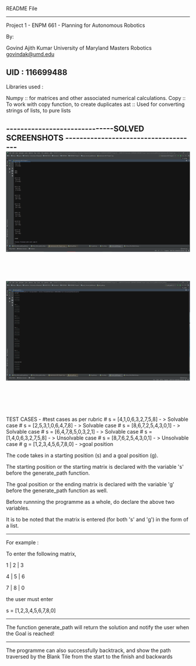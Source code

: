 
README File
_________________________________________________________________________________________

Project 1 - ENPM 661 - Planning for Autonomous Robotics

By: 

Govind Ajith Kumar
University of Maryland
Masters Robotics
govindak@umd.edu

UID : 116699488
-------------------------------------------------------------------------------------------
Libraries used :

Numpy :: for matrices and other associated numerical calculations. 
Copy :: To work with copy function, to create duplicates
ast :: Used for converting strings of lists, to pure lists

------------------------------SOLVED SCREENSHOTS -------------------------------------
![](Images/Solved_messages.PNG)<br/>
<br/>
<br/>
<br/>
![](Images/plot_path_image_correctness.PNG)<br/>
<br/>
<br/>
<br/>
-------------------------------------------------------------------------------------------
TEST CASES - 
#test cases as per rubric
    # s = [4,1,0,6,3,2,7,5,8]  - >  Solvable case
    # s = [2,5,3,1,0,6,4,7,8]  - >  Solvable case
    # s = [8,6,7,2,5,4,3,0,1]  - >  Solvable case
    # s = [6,4,7,8,5,0,3,2,1]  - >  Solvable case
    # s = [1,4,0,6,3,2,7,5,8]  - >  Unsolvable case
    # s = [8,7,6,2,5,4,3,0,1]  - >  Unsolvable case
    # g = [1,2,3,4,5,6,7,8,0]    - >goal position





The code takes in a starting position (s) and a goal position (g).

The starting position or the starting matrix is declared with the variable 's' before the
generate_path function.

The goal position or the ending matrix is declared with the variable 'g' before the
generate_path function as well.

Before runnning the programme as a whole, do declare the above two variables.

It is to be noted that the matrix is entered (for both 's' and 'g') in the form of a list.

-------------------------------------------------------------------------------------------
For example :

To enter the following matrix,

1 | 2 | 3

4 | 5 | 6

7 | 8 | 0  

the user must enter 

s = [1,2,3,4,5,6,7,8,0]

-------------------------------------------------------------------------------------------

The function generate_path will return the solution and notify the user when the Goal is reached!

-------------------------------------------------------------------------------------------

The programme can also successfully backtrack, and show the path traversed by the Blank Tile from 
the start to the finish and backwards



